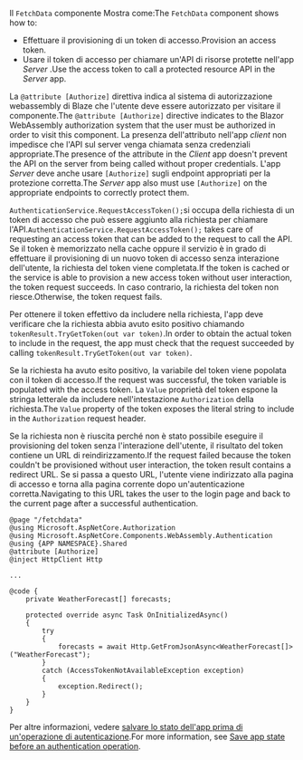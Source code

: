<span data-ttu-id="20d94-101">Il `FetchData` componente Mostra come:</span><span class="sxs-lookup"><span data-stu-id="20d94-101">The `FetchData` component shows how to:</span></span>

* <span data-ttu-id="20d94-102">Effettuare il provisioning di un token di accesso.</span><span class="sxs-lookup"><span data-stu-id="20d94-102">Provision an access token.</span></span>
* <span data-ttu-id="20d94-103">Usare il token di accesso per chiamare un'API di risorse protette nell'app *Server* .</span><span class="sxs-lookup"><span data-stu-id="20d94-103">Use the access token to call a protected resource API in the *Server* app.</span></span>

<span data-ttu-id="20d94-104">La `@attribute [Authorize]` direttiva indica al sistema di autorizzazione webassembly di Blaze che l'utente deve essere autorizzato per visitare il componente.</span><span class="sxs-lookup"><span data-stu-id="20d94-104">The `@attribute [Authorize]` directive indicates to the Blazor WebAssembly authorization system that the user must be authorized in order to visit this component.</span></span> <span data-ttu-id="20d94-105">La presenza dell'attributo nell'app *client* non impedisce che l'API sul server venga chiamata senza credenziali appropriate.</span><span class="sxs-lookup"><span data-stu-id="20d94-105">The presence of the attribute in the *Client* app doesn't prevent the API on the server from being called without proper credentials.</span></span> <span data-ttu-id="20d94-106">L'app *Server* deve anche usare `[Authorize]` sugli endpoint appropriati per la protezione corretta.</span><span class="sxs-lookup"><span data-stu-id="20d94-106">The *Server* app also must use `[Authorize]` on the appropriate endpoints to correctly protect them.</span></span>

<span data-ttu-id="20d94-107">`AuthenticationService.RequestAccessToken();`si occupa della richiesta di un token di accesso che può essere aggiunto alla richiesta per chiamare l'API.</span><span class="sxs-lookup"><span data-stu-id="20d94-107">`AuthenticationService.RequestAccessToken();` takes care of requesting an access token that can be added to the request to call the API.</span></span> <span data-ttu-id="20d94-108">Se il token è memorizzato nella cache oppure il servizio è in grado di effettuare il provisioning di un nuovo token di accesso senza interazione dell'utente, la richiesta del token viene completata.</span><span class="sxs-lookup"><span data-stu-id="20d94-108">If the token is cached or the service is able to provision a new access token without user interaction, the token request succeeds.</span></span> <span data-ttu-id="20d94-109">In caso contrario, la richiesta del token non riesce.</span><span class="sxs-lookup"><span data-stu-id="20d94-109">Otherwise, the token request fails.</span></span>

<span data-ttu-id="20d94-110">Per ottenere il token effettivo da includere nella richiesta, l'app deve verificare che la richiesta abbia avuto esito positivo chiamando `tokenResult.TryGetToken(out var token)`.</span><span class="sxs-lookup"><span data-stu-id="20d94-110">In order to obtain the actual token to include in the request, the app must check that the request succeeded by calling `tokenResult.TryGetToken(out var token)`.</span></span> 

<span data-ttu-id="20d94-111">Se la richiesta ha avuto esito positivo, la variabile del token viene popolata con il token di accesso.</span><span class="sxs-lookup"><span data-stu-id="20d94-111">If the request was successful, the token variable is populated with the access token.</span></span> <span data-ttu-id="20d94-112">La `Value` proprietà del token espone la stringa letterale da includere nell'intestazione `Authorization` della richiesta.</span><span class="sxs-lookup"><span data-stu-id="20d94-112">The `Value` property of the token exposes the literal string to include in the `Authorization` request header.</span></span>

<span data-ttu-id="20d94-113">Se la richiesta non è riuscita perché non è stato possibile eseguire il provisioning del token senza l'interazione dell'utente, il risultato del token contiene un URL di reindirizzamento.</span><span class="sxs-lookup"><span data-stu-id="20d94-113">If the request failed because the token couldn't be provisioned without user interaction, the token result contains a redirect URL.</span></span> <span data-ttu-id="20d94-114">Se si passa a questo URL, l'utente viene indirizzato alla pagina di accesso e torna alla pagina corrente dopo un'autenticazione corretta.</span><span class="sxs-lookup"><span data-stu-id="20d94-114">Navigating to this URL takes the user to the login page and back to the current page after a successful authentication.</span></span>

```razor
@page "/fetchdata"
@using Microsoft.AspNetCore.Authorization
@using Microsoft.AspNetCore.Components.WebAssembly.Authentication
@using {APP NAMESPACE}.Shared
@attribute [Authorize]
@inject HttpClient Http

...

@code {
    private WeatherForecast[] forecasts;

    protected override async Task OnInitializedAsync()
    {
        try
        {
            forecasts = await Http.GetFromJsonAsync<WeatherForecast[]>("WeatherForecast");
        }
        catch (AccessTokenNotAvailableException exception)
        {
            exception.Redirect();
        }
    }
}
```

<span data-ttu-id="20d94-115">Per altre informazioni, vedere [salvare lo stato dell'app prima di un'operazione di autenticazione](xref:security/blazor/webassembly/additional-scenarios#save-app-state-before-an-authentication-operation).</span><span class="sxs-lookup"><span data-stu-id="20d94-115">For more information, see [Save app state before an authentication operation](xref:security/blazor/webassembly/additional-scenarios#save-app-state-before-an-authentication-operation).</span></span>
